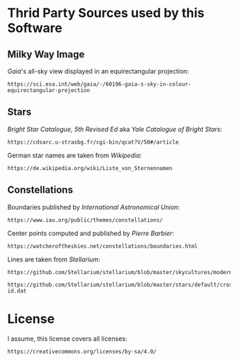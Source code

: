 # Thrid Party Sources used by this Software

## Milky Way Image

*Gaia*'s all-sky view displayed in an equirectangular projection:

	https://sci.esa.int/web/gaia/-/60196-gaia-s-sky-in-colour-equirectangular-projection

## Stars

*Bright Star Catalogue, 5th Revised Ed* aka *Yale Catalogue of Bright Stars*:

	https://cdsarc.u-strasbg.fr/cgi-bin/qcat?V/50#/article

German star names are taken from *Wikipedia*:

	https://de.wikipedia.org/wiki/Liste_von_Sternennamen


## Constellations 

Boundaries published by *International Astronomical Union*:

	https://www.iau.org/public/themes/constellations/


Center points computed and published by *Pierre Barbier*:

	https://watcheroftheskies.net/constellations/boundaries.html


Lines are taken from *Stellarium*:

	https://github.com/Stellarium/stellarium/blob/master/skycultures/modern/constellationship.fab

	https://github.com/Stellarium/stellarium/blob/master/stars/default/cross-id.dat 



# License

I assume, this license covers all licenses:

	https://creativecommons.org/licenses/by-sa/4.0/